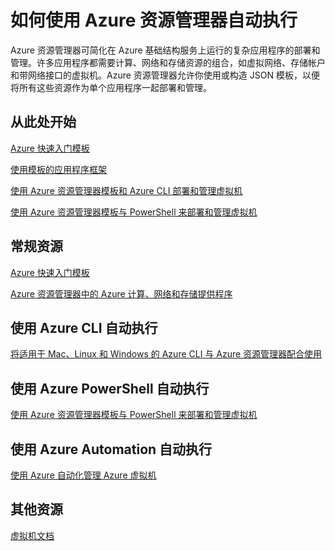 <properties pageTitle="如何使用 Azure 资源管理器自动执行" description="获取有关如何使用 Azure 资源管理器自动执行虚拟机的主题的链接。" services="virtual-machines" documentationCenter="" authors="JoeDavies-MSFT" manager="timlt" editor=""/>

<tags ms.service="virtual-machines" ms.date="05/13/2015" wacn.date="08/29/2015"/>

# 如何使用 Azure 资源管理器自动执行

Azure 资源管理器可简化在 Azure 基础结构服务上运行的复杂应用程序的部署和管理。许多应用程序都需要计算、网络和存储资源的组合，如虚拟网络、存储帐户和带网络接口的虚拟机。Azure 资源管理器允许你使用或构造 JSON 模板，以便将所有这些资源作为单个应用程序一起部署和管理。

## 从此处开始
<!--
[Azure 资源管理器概述](/documentation/articles/resource-group-overview)
-->
[Azure 快速入门模板](http://go.microsoft.com/fwlink/p/?linkid=536445&clcid=0x409)

[使用模板的应用程序框架](virtual-machines-app-frameworks)

[使用 Azure 资源管理器模板和 Azure CLI 部署和管理虚拟机](/documentation/articles/virtual-machines-deploy-rmtemplates-azure-cli)

[使用 Azure 资源管理器模板与 PowerShell 来部署和管理虚拟机](/documentation/articles/virtual-machines-deploy-rmtemplates-powershell)

## 常规资源

[Azure 快速入门模板](http://azure.microsoft.com/documentation/templates/)

[Azure 资源管理器中的 Azure 计算、网络和存储提供程序](virtual-machines-azurerm-versus-azuresm)

<!--
## 联网

[网络资源提供程序](/documentation/articles/resource-groups-networking)
-->

## 使用 Azure CLI 自动执行

[将适用于 Mac、Linux 和 Windows 的 Azure CLI 与 Azure 资源管理器配合使用](/documentation/articles/xplat-cli-azure-resource-manager)
<!--
[使用 Azure 资源管理器模板和 Azure CLI 部署和管理虚拟机](/documentation/articles/virtual-machines-deploy-rmtemplates-azure-cli)
-->
## 使用 Azure PowerShell 自动执行

[使用 Azure 资源管理器模板与 PowerShell 来部署和管理虚拟机](/documentation/articles/virtual-machines-deploy-rmtemplates-powershell)

<!--
## 使用 .NET 自动执行

[使用 .NET 库部署 Azure 资源](virtual-machines-arm-deployment)
-->
## 使用 Azure Automation 自动执行

[使用 Azure 自动化管理 Azure 虚拟机](/documentation/articles/automation-manage-virtual-machines)



## 其他资源

[虚拟机文档](http://www.windowsazure.cn/documentation/services/virtual-machines/)

<!---HONumber=67-->